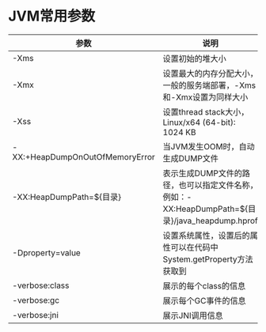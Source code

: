 # JVM常用参数

| 参数 | 说明 |
| ---- | ---- |
| -Xms | 设置初始的堆大小 |
| -Xmx | 设置最大的内存分配大小，一般的服务端部署，-Xms和-Xmx设置为同样大小 |
| -Xss | 设置thread stack大小，Linux/x64 (64-bit): 1024 KB |
| -XX:+HeapDumpOnOutOfMemoryError | 当JVM发生OOM时，自动生成DUMP文件 |
| -XX:HeapDumpPath=${目录} | 表示生成DUMP文件的路径，也可以指定文件名称，例如：-XX:HeapDumpPath=${目录}/java_heapdump.hprof |
| -Dproperty=value | 设置系统属性，设置后的属性可以在代码中System.getProperty方法获取到 |
| -verbose:class | 展示的每个class的信息 |
| -verbose:gc | 展示每个GC事件的信息 |
| -verbose:jni | 展示JNI调用信息 |
